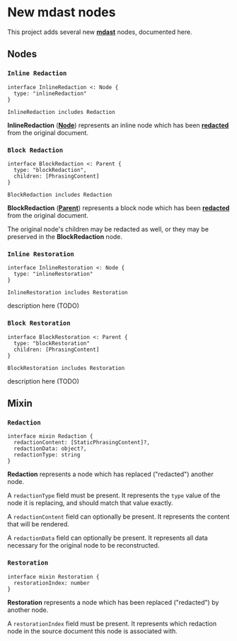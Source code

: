 # New mdast nodes

This project adds several new [**mdast**](https://github.com/syntax-tree/mdast)
nodes, documented here.

## Nodes

### `Inline Redaction`

```idl
interface InlineRedaction <: Node {
  type: "inlineRedaction"
}

InlineRedaction includes Redaction
```

**InlineRedaction** ([**Node**](https://github.com/syntax-tree/unist#node))
represents an inline node which has been [**redacted**](#redaction) from the
original document.

### `Block Redaction`

```idl
interface BlockRedaction <: Parent {
  type: "blockRedaction",
  children: [PhrasingContent]
}

BlockRedaction includes Redaction
```

**BlockRedaction** ([**Parent**](https://github.com/syntax-tree/mdast#parent))
represents a block node which has been [**redacted**](#redaction) from the
original document.

The original node's children may be redacted as well, or they may be preserved
in the **BlockRedaction** node.

### `Inline Restoration`

```idl
interface InlineRestoration <: Node {
  type: "inlineRestoration"
}

InlineRestoration includes Restoration
```

description here (TODO)

### `Block Restoration`

```idl
interface BlockRestoration <: Parent {
  type: "blockRestoration"
  children: [PhrasingContent]
}

BlockRestoration includes Restoration
```

description here (TODO)

## Mixin

### `Redaction`

```idl
interface mixin Redaction {
  redactionContent: [StaticPhrasingContent]?,
  redactionData: object?,
  redactionType: string
}
```

**Redaction** represents a node which has replaced ("redacted") another node.

A `redactionType` field must be present.
It represents the `type` value of the node it is replacing, and should match
that value exactly.

A `redactionContent` field can optionally be present.
It represents the content that will be rendered.

A `redactionData` field can optionally be present.
It represents all data necessary for the original node to be reconstructed.

### `Restoration`

```idl
interface mixin Restoration {
  restorationIndex: number
}
```

**Restoration** represents a node which has been replaced ("redacted") by
another node.

A `restorationIndex` field must be present.
It represents which redaction node in the source document this node is
associated with.
